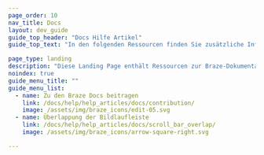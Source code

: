 ```yaml
---
page_order: 10
nav_title: Docs
layout: dev_guide
guide_top_header: "Docs Hilfe Artikel"
guide_top_text: "In den folgenden Ressourcen finden Sie zusätzliche Informationen zur Braze-Dokumentationsseite."

page_type: landing
description: "Diese Landing Page enthält Ressourcen zur Braze-Dokumentationsseite, z.B. wie Sie zu unseren Open-Source-Dokumenten beitragen können."
noindex: true
guide_menu_title: ""
guide_menu_list:
  - name: Zu den Braze Docs beitragen
    link: /docs/help/help_articles/docs/contribution/
    image: /assets/img/braze_icons/edit-05.svg
  - name: Überlappung der Bildlaufleiste
    link: /docs/help/help_articles/docs/scroll_bar_overlap/
    image: /assets/img/braze_icons/arrow-square-right.svg

---
```

